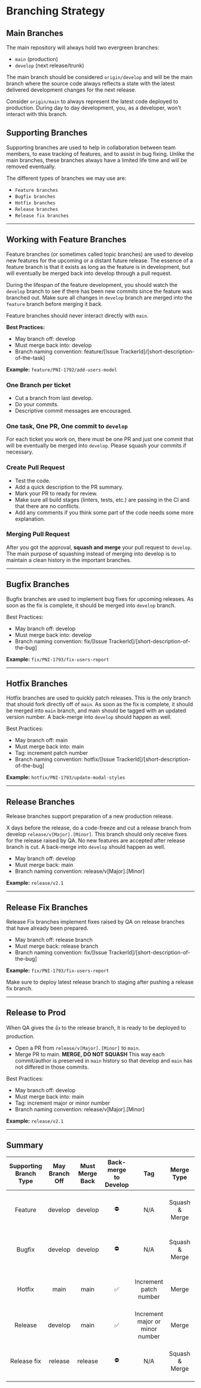# Branching Strategy

## Main Branches

The main repository will always hold two evergreen branches:

* `main` (production)
* `develop` (next release/trunk)

The main branch should be considered `origin/develop` and will be the main branch where the source code always reflects a state with the latest delivered development changes for the next release.

Consider `origin/main` to always represent the latest code deployed to production. During day to day development, you, as a developer, won't interact with this branch.

## Supporting Branches

Supporting branches are used to help in collaboration between team members, to ease tracking of features, and to assist in bug fixing.  Unlike the main branches, these branches always have a limited life time and will be removed eventually.

The different types of branches we may use are:

* `Feature branches`
* `Bugfix branches`
* `Hotfix branches`
* `Release branches`
* `Release fix branches`

***

## Working with Feature Branches

Feature branches (or sometimes called topic branches) are used to develop new features for the upcoming or a distant future release. The essence of a feature branch is that it exists as long as the feature is in development, but will eventually be merged back into develop through a pull request.

During the lifespan of the feature development, you should watch the `develop` branch to see if there has been new commits since the feature was branched out. Make sure all changes in `develop` branch are merged into the `feature` branch before merging it back.

Feature branches should never interact directly with `main`.

**Best Practices:**

* May branch off: develop
* Must merge back into: develop
* Branch naming convention: feature/[Issue TrackerId]/[short-description-of-the-task]

**Example:** `feature/PNI-1792/add-users-model`

### One Branch per ticket
* Cut a branch from last develop.
* Do your commits.
* Descriptive commit messages are encouraged.

### One task, One PR, One commit to `develop`
For each ticket you work on, there must be one PR and just one commit that will be eventually be merged into `develop`. Please squash your commits if necessary.

### Create Pull Request
* Test the code.
* Add a quick description to the PR summary.
* Mark your PR to ready for review.
* Make sure all build stages (linters, tests, etc.) are passing in the CI and that there are no conflicts.
* Add any comments if you think some part of the code needs some more explanation.

### Merging Pull Request
After you got the approval, **squash and merge** your pull request to `develop`.  The main purpose of squashing instead of merging into develop is to maintain a clean history in the important branches.

***

## Bugfix Branches

Bugfix branches are used to implement bug fixes for upcoming releases. As soon as the fix is complete, it should be merged into `develop` branch.

Best Practices:

* May branch off: develop
* Must merge back into: develop
* Branch naming convention: fix/[Issue TrackerId]/[short-description-of-the-bug]

**Example:** `fix/PNI-1793/fix-users-report`

***

## Hotfix Branches

Hotfix branches are used to quickly patch releases. This is the only branch that should fork directly off of `main`. As soon as the fix is complete, it should be merged into `main` branch, and main should be tagged with an updated version number. A back-merge into `develop` should happen as well.

Best Practices:

* May branch off: main
* Must merge back into: main
* Tag: increment patch number
* Branch naming convention: hotfix/[Issue TrackerId]/[short-description-of-the-bug]

**Example:** `hotfix/PNI-1793/update-modal-styles`

***

## Release Branches

Release branches support preparation of a new production release.

X days before the release, do a code-freeze and cut a release branch from develop `release/v[Major].[Minor]`. This branch should only receive fixes for the release raised by QA. No new features are accepted after release branch is cut. A back-merge into `develop` should happen as well.

* May branch off: develop
* Must merge back: main
* Branch naming convention: release/v[Major].[Minor]

**Example:** `release/v2.1`

***

## Release Fix Branches

Release Fix branches implement fixes raised by QA on release branches that have already been prepared.

* May branch off: release branch
* Must merge back: release branch
* Branch naming convention: fix/[Issue TrackerId]/[short-description-of-the-bug]

**Example:** `fix/PNI-1793/fix-users-report`

Make sure to deploy latest release branch to staging after pushing a release fix branch.

***

## Release to Prod

When QA gives the 👍 to the release branch, it is ready to be deployed to production.
* Open a PR from `release/v[Major].[Minor]` to `main`.
* Merge PR to main. **MERGE, DO NOT SQUASH** This way each commit/author is preserved in `main` history so that develop and `main` has not differed in those commits.

Best Practices:

* May branch off: develop
* Must merge back into: main
* Tag: increment major or minor number
* Branch naming convention: release/v[Major].[Minor]

**Example:** `release/v2.1`

***

## Summary

| Supporting Branch Type | May Branch Off | Must Merge Back | Back-merge to Develop | Tag  | Merge Type     | Branch Naming Convention |
|      :----:            |     :---:      |   :----:        |   :---:               | :--: | :---:          | :----:                   |
| Feature                | develop        | develop         | ⛔                    | N/A  | Squash & Merge | feature/[Issue Tracker Id]/[short-description-of-the-task] |
| Bugfix                 | develop        | develop         | ⛔                    | N/A  | Squash & Merge | fix/[Issue Tracker Id]/[short-description-of-the-bug] |
| Hotfix                 | main           | main            | ✅                    | Increment patch number | Merge | hotfix/[Issue Tracker Id]/[short-description-of-the-bug] |
| Release                | develop        | main            | ✅                    | Increment major or minor number | Merge | release/v[Major].[Minor] |
| Release fix            | release        | release         | ⛔                    | N/A     | Squash & Merge | fix/[Issue Tracker Id]/[short-description-of-the-bug] |